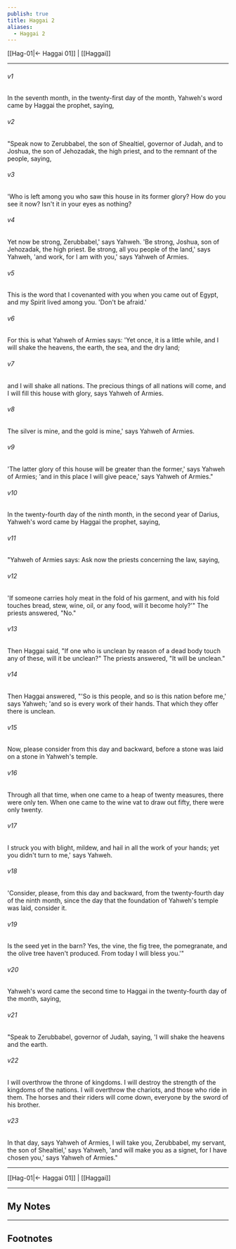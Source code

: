 ```yaml
---
publish: true
title: Haggai 2
aliases:
  - Haggai 2
---
```


[[Hag-01|← Haggai 01]] | [[Haggai]]
***



###### v1 
In the seventh month, in the twenty-first day of the month, Yahweh's word came by Haggai the prophet, saying, 

###### v2 
"Speak now to Zerubbabel, the son of Shealtiel, governor of Judah, and to Joshua, the son of Jehozadak, the high priest, and to the remnant of the people, saying, 

###### v3 
'Who is left among you who saw this house in its former glory? How do you see it now? Isn't it in your eyes as nothing? 

###### v4 
Yet now be strong, Zerubbabel,' says Yahweh. 'Be strong, Joshua, son of Jehozadak, the high priest. Be strong, all you people of the land,' says Yahweh, 'and work, for I am with you,' says Yahweh of Armies. 

###### v5 
This is the word that I covenanted with you when you came out of Egypt, and my Spirit lived among you. 'Don't be afraid.' 

###### v6 
For this is what Yahweh of Armies says: 'Yet once, it is a little while, and I will shake the heavens, the earth, the sea, and the dry land; 

###### v7 
and I will shake all nations. The precious things of all nations will come, and I will fill this house with glory, says Yahweh of Armies. 

###### v8 
The silver is mine, and the gold is mine,' says Yahweh of Armies. 

###### v9 
'The latter glory of this house will be greater than the former,' says Yahweh of Armies; 'and in this place I will give peace,' says Yahweh of Armies." 

###### v10 
In the twenty-fourth day of the ninth month, in the second year of Darius, Yahweh's word came by Haggai the prophet, saying, 

###### v11 
"Yahweh of Armies says: Ask now the priests concerning the law, saying, 

###### v12 
'If someone carries holy meat in the fold of his garment, and with his fold touches bread, stew, wine, oil, or any food, will it become holy?'" The priests answered, "No." 

###### v13 
Then Haggai said, "If one who is unclean by reason of a dead body touch any of these, will it be unclean?" The priests answered, "It will be unclean." 

###### v14 
Then Haggai answered, "'So is this people, and so is this nation before me,' says Yahweh; 'and so is every work of their hands. That which they offer there is unclean. 

###### v15 
Now, please consider from this day and backward, before a stone was laid on a stone in Yahweh's temple. 

###### v16 
Through all that time, when one came to a heap of twenty measures, there were only ten. When one came to the wine vat to draw out fifty, there were only twenty. 

###### v17 
I struck you with blight, mildew, and hail in all the work of your hands; yet you didn't turn to me,' says Yahweh. 

###### v18 
'Consider, please, from this day and backward, from the twenty-fourth day of the ninth month, since the day that the foundation of Yahweh's temple was laid, consider it. 

###### v19 
Is the seed yet in the barn? Yes, the vine, the fig tree, the pomegranate, and the olive tree haven't produced. From today I will bless you.'" 

###### v20 
Yahweh's word came the second time to Haggai in the twenty-fourth day of the month, saying, 

###### v21 
"Speak to Zerubbabel, governor of Judah, saying, 'I will shake the heavens and the earth. 

###### v22 
I will overthrow the throne of kingdoms. I will destroy the strength of the kingdoms of the nations. I will overthrow the chariots, and those who ride in them. The horses and their riders will come down, everyone by the sword of his brother. 

###### v23 
In that day, says Yahweh of Armies, I will take you, Zerubbabel, my servant, the son of Shealtiel,' says Yahweh, 'and will make you as a signet, for I have chosen you,' says Yahweh of Armies."

***
[[Hag-01|← Haggai 01]] | [[Haggai]]

---
## My Notes

---
## Footnotes